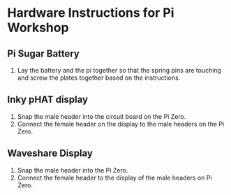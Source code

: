 # Hardware Instructions for Pi Workshop
## Pi Sugar Battery
1. Lay the battery and the pi together so that the spring pins are touching and screw the plates together based on the instructions.
## Inky pHAT display

1. Snap the male header into the circuit board on the Pi Zero.
2. Connect the female header on the display to the male headers on the Pi Zero.

## Waveshare Display

1. Snap the male header into the Pi Zero.
2. Connect the female header to the display of the male headers on Pi Zero.
